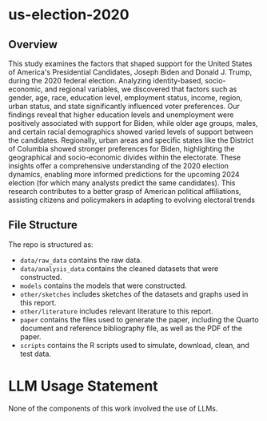 # us-election-2020

## Overview
This study examines the factors that shaped support for the United States of America's Presidential Candidates, Joseph Biden and Donald J. Trump, during the 2020 federal election. Analyzing identity-based, socio-economic, and regional variables, we discovered that factors such as gender, age, race, education level, employment status, income, region, urban status, and state significantly influenced voter preferences. Our findings reveal that higher education levels and unemployment were positively associated with support for Biden, while older age groups, males, and certain racial demographics showed varied levels of support between the candidates. Regionally, urban areas and specific states like the District of Columbia showed stronger preferences for Biden, highlighting the geographical and socio-economic divides within the electorate. These insights offer a comprehensive understanding of the 2020 election dynamics, enabling more informed predictions for the upcoming 2024 election (for which many analysts predict the same candidates). This research contributes to a better grasp of American political affiliations, assisting citizens and policymakers in adapting to evolving electoral trends

## File Structure
The repo is structured as:

- `data/raw_data` contains the raw data.
- `data/analysis_data` contains the cleaned datasets that were constructed.
- `models` contains the models that were constructed.
- `other/sketches` includes sketches of the datasets and graphs used in this report.
- `other/literature` includes relevant literature to this report.
- `paper` contains the files used to generate the paper, including the Quarto document and reference bibliography file, as well as the PDF of the paper. 
- `scripts` contains the R scripts used to simulate, download, clean, and test data.

# LLM Usage Statement
None of the components of this work involved the use of LLMs.